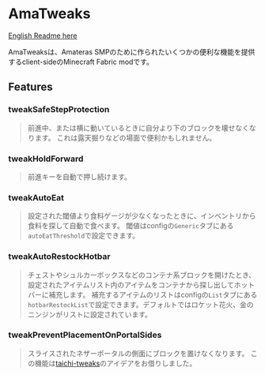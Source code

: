 # AmaTweaks

[English Readme here](README.md)

AmaTweaksは、Amateras SMPのために作られたいくつかの便利な機能を提供するclient-sideのMinecraft Fabric modです。

## Features

### tweakSafeStepProtection

> 前進中、または横に動いているときに自分より下のブロックを壊せなくなります。
これは露天掘りなどの場面で便利かもしれません。


### tweakHoldForward

> 前進キーを自動で押し続けます。


### tweakAutoEat

> 設定された閾値より食料ゲージが少なくなったときに、インベントリから食料を探して自動で食べます。
閾値はconfigの`Generic`タブにある`autoEatThreshold`で設定できます。


### tweakAutoRestockHotbar

> チェストやシュルカーボックスなどのコンテナ系ブロックを開けたとき、設定されたアイテムリスト内のアイテムをコンテナから探し出してホットバーに補充します。
補充するアイテムのリストはconfigの`List`タブにある`hotbarRestockList`で設定できます。デフォルトではロケット花火、金のニンジンがリストに設定されています。


### tweakPreventPlacementOnPortalSides

> スライスされたネザーポータルの側面にブロックを置けなくなります。
この機能は[taichi-tweaks](https://github.com/TaichiServer/taichi-tweaks)のアイデアをお借りしました。